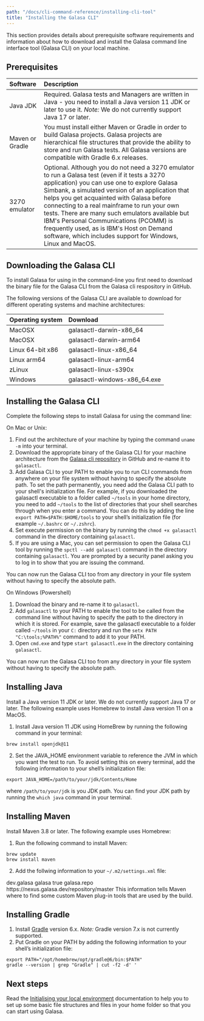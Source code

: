 ```yaml
---
path: "/docs/cli-command-reference/installing-cli-tool"
title: "Installing the Galasa CLI"
---
```


This section provides details about prerequisite software requirements and information about how to download and install the Galasa command line interface tool (Galasa CLI) on your local machine. 


## Prerequisites

| Software |  Description  |
| :---- | :-------- | 
| Java JDK  | Required. Galasa tests and Managers are written in Java - you need to install a Java version 11 JDK or later to use it. _Note:_ We do not currently support Java 17 or later. |
| Maven or Gradle  | You must install either Maven or Gradle in order to build Galasa projects. Galasa projects are hierarchical file structures that provide the ability to store and run Galasa tests. All Galasa versions are compatible with Gradle 6.x releases. |
| 3270 emulator | Optional. Although you do not need a 3270 emulator to run a Galasa test (even if it tests a 3270 application) you can use one to explore Galasa Simbank, a simulated version of an application that helps you get acquainted with Galasa before connecting to a real mainframe to run your own tests. There are many such emulators available but IBM's Personal Communications (PCOMM) is frequently used, as is IBM's Host on Demand software, which includes support for Windows, Linux and MacOS.| 


## Downloading the Galasa CLI

To install Galasa for using in the command-line you first need to download the binary file for the Galasa CLI from the Galasa cli respository in GitHub. 

The following versions of the Galasa CLI are available to download for different operating systems and machine architectures:

| Operating system  |  Download  |
| :---- | :-------- | 
| MacOSX  | galasactl-darwin-x86_64 |
| MacOSX  | galasactl-darwin-arm64 |
| Linux 64-bit x86 | galasactl-linux-x86_64 | 
| Linux arm64 | galasactl-linux-arm64 | 
| zLinux  | galasactl-linux-s390x | 
| Windows | galasactl-windows-x86_64.exe | 


## Installing the Galasa CLI

Complete the following steps to install Galasa for using the command line:

On Mac or Unix:

1. Find out the architecture of your machine by typing the command `uname -m` into your terminal.
2. Download the appropriate binary of the Galasa CLI for your machine architecture from the [Galasa cli repository](https://github.com/galasa-dev/cli/releases) in GitHub and re-name it to `galasactl`.
3. Add Galasa CLI to your PATH to enable you to run CLI commands from anywhere on your file system without having to specify the absolute path. To set the path permanently, you need add the Galasa CLI path to your shell's initialization file. For example, if you downloaded the galasactl executable to a folder called `~/tools` in your home directory, you need to add `~/tools` to the list of directories that your shell searches through when you enter a command. You can do this by adding the line ```export PATH=$PATH:$HOME/tools``` to your shell’s initialization file (for example `~/.bashrc` or `~/.zshrc`). 
4. Set execute permission on the binary by running the `chmod +x galasactl` command in the directory containing `galasactl`.
5. If you are using a Mac, you can set permission to open the Galasa CLI tool by running the `spctl --add galasactl` command in the directory containing `galasactl`. You are prompted by a security panel asking you to log in to show that you are issuing the command.

You can now run the Galasa CLI too from any directory in your file system without having to specify the absolute path.


On Windows (Powershell)

1. Download the binary and re-name it to `galasactl`.
2. Add `galasactl` to your PATH to enable the tool to be called from the command line without having to specify the path to the directory in which it is stored. For example, save the galasactl executable to a folder called `~/tools` in your `C:` directory and run the `setx PATH "C:\tools;%PATH%"` command to add it to your PATH.
3. Open `cmd.exe` and type `start galasactl.exe` in the directory containing `galasactl`.

You can now run the Galasa CLI too from any directory in your file system without having to specify the absolute path.

## Installing Java 

Install a Java version 11 JDK or later. We do not currently support Java 17 or later. The following example uses Homebrew to install Java version 11 on a MacOS.

1. Install Java version 11 JDK using HomeBrew by running the following command in your terminal:
```
brew install openjdk@11
```
2. Set the JAVA_HOME environment variable to reference the JVM in which you want the test to run. To avoid setting this on every terminal, add the following information to your shell’s initialization file:
```
export JAVA_HOME=/path/to/your/jdk/Contents/Home
```
where `/path/to/your/jdk` is you JDK path. 
You can find your JDK path by running the `which java` command in your terminal. 



## Installing Maven

Install Maven 3.8 or later. The following example uses Homebrew:

1. Run the following command to install Maven:
```
brew update
brew install maven
```
2. Add the follwing information to your `~/.m2/settings.xml` file:
<settings xmlns="http://maven.apache.org/SETTINGS/1.0.0"
          xmlns:xsi="http://www.w3.org/2001/XMLSchema-instance"
          xsi:schemaLocation="http://maven.apache.org/SETTINGS/1.0.0 http://maven.apache.org/xsd/settings-1.0.0.xsd">
  <pluginGroups>
    <pluginGroup>dev.galasa</pluginGroup>
  </pluginGroups>
  <profiles>
    <profile>
      <id>galasa</id>
      <activation>
        <activeByDefault>true</activeByDefault>
      </activation>
      <pluginRepositories>
        <pluginRepository>
          <id>galasa.repo</id>
          <url>https://nexus.galasa.dev/repository/master</url>
        </pluginRepository>
      </pluginRepositories>
    </profile>    
  </profiles>

</settings>
This information tells Maven where to find some custom Maven plug-in tools that are used by the build.


## Installing Gradle

1. Install <a href="https://gradle.org/install/" target="_blank"> Gradle</a> version 6.x. *Note:* Gradle version 7.x is not currently supported.
2. Put Gradle on your PATH by adding the following information to your shell’s initialization file:
```
export PATH="/opt/homebrew/opt/gradle@6/bin:$PATH"
gradle --version | grep "Gradle" | cut -f2 -d' '
```

## Next steps

Read the [Initialising your local environment](/docs/initialising-home-folder) documentation to help you to set up some basic file structures and files in your home folder so that you can start using Galasa.







